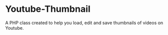 Youtube-Thumbnail
=================

A PHP class created to help you load, edit and save thumbnails of videos on Youtube.